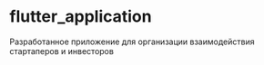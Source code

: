 # flutter_application

Разработанное приложение для организации взаимодействия стартаперов и инвесторов
